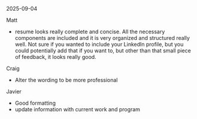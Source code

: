 2025-09-04

Matt
- resume looks really complete and concise. All the necessary components are included and it is very organized and structured really well. Not sure if you wanted to include your LinkedIn profile, but you could potentially add that if you want to, but other than that small piece of feedback, it looks really good.

Craig
- Alter the wording to be more professional

Javier
- Good formatting
- update information with current work and program